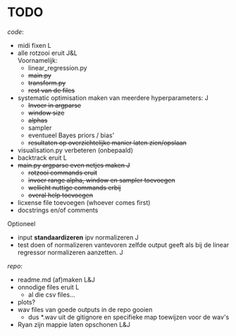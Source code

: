 # TODO
*code*:
- midi fixen L
- alle rotzooi eruit J&L  
  Voornamelijk:
  - linear_regression.py
  - ~~main.py~~
  - ~~transform.py~~
  - ~~rest van de files~~
- systematic optimisation maken van meerdere hyperparameters: J
  - ~~Invoer in argparse~~
  - ~~window size~~
  - ~~alphas~~
  - sampler
  - eventueel Bayes priors / bias'
  - ~~resultaten op overzichtelijke manier laten zien/opslaan~~
- visualisation.py verbeteren (onbepaald)
- backtrack eruit L
- ~~main.py argparse even netjes maken J~~
  - ~~rotzooi commands eruit~~
  - ~~invoer range alpha, window en sampler toevoegen~~
  - ~~wellicht nuttige commands erbij~~
  - ~~overal help toevoegen~~
- licxense file toevoegen (whoever comes first)
- docstrings en/of comments

Optioneel
- input **standaardizeren** ipv normalizeren J
- test doen of normalizeren vantevoren zelfde output geeft als bij de linear regressor normalizeren aanzetten. J

*repo*:
- readme.md (af)maken L&J
- onnodige files eruit L
  - al die csv files...
- plots?
- wav files van goede outputs in de repo gooien
  - dus *.wav uit de gitignore en specifieke map toewijzen voor de wav's
- Ryan zijn mappie laten opschonen L&J